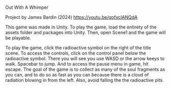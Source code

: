 Out With A Whimper

Project by James Bardin (2024)
https://youtu.be/qofxcIANQdA


This game was made in Unity. To play the game, load the entirety of the assets folder and packages
into Unity. Then, open Scene1 and the game will be playable. 

To play the game, click the radioactive symbol on the right of the title scene. To access the
controls, click on the control panel below the radioactive symbol. There you will see you use WASD
or the arrow keeys to walk. Spacebar to jump. And to access the pause menu in game, hit escape. The
goal of the game is to collect as many of the soul fragments as you can, and to do so as fast as
you can because there is a cloud of radiation blowing in from the left. Also, avoid falling the the
radioactive pits.

